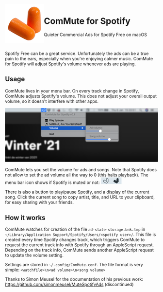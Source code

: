 <img align="left" alt="logo" src="logo.png" />

# ComMute for Spotify
Quieter Commercial Ads for Spotify Free on macOS

&nbsp;

Spotify Free can be a great service. Unfortunately the ads can be a true pain to the ears, especially when you're enjoying calmer music. ComMute for Spotify will adjust Spotify's volume whenever ads are playing.

## Usage

ComMute lives in your menu bar. On every track change in Spotify, ComMute adjusts Spotify's volume. This does not adjust your overall output volume, so it doesn't interfere with other apps.

![screenshot](screenshot.png)

ComMute lets you set the volume for ads and songs. Note that Spotify does not allow to set the ad volume all the way to 0 (this halts playback). The menu bar icon shows if Spotify is muted or not: ![screenshot](menubar_status.png)

There is also a button to play/pause Spotify, and a display of the current song. Click the current song to copy artist, title, and URL to your clipboard, for easy sharing with your friends.

## How it works

ComMute watches for creation of the file `ad-state-storage.bnk.tmp` in `~/Library/Application Support/Spotify/Users/<spotify user>/`. This file is created every time Spotify changes track, which triggers ComMute to request the current track info with Spotify through an AppleScript request. Depending on the track info, ComMute sends another AppleScript request to update the volume setting.

Settings are stored in `~/.config/ComMute.conf`. The file format is very simple: `<watchfile>\n<ad volume>\n<song volume>`

Thanks to Simon Meusel for the documentation of his previous work: https://github.com/simonmeusel/MuteSpotifyAds (discontinued)
